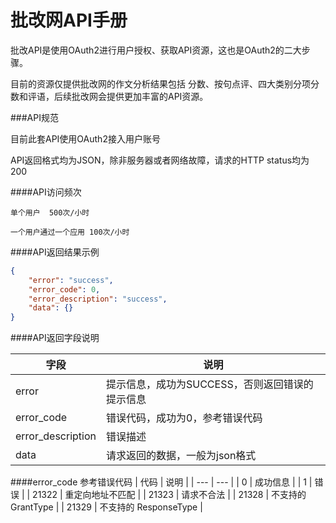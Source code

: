 # 批改网API手册

批改API是使用OAuth2进行用户授权、获取API资源，这也是OAuth2的二大步骤。

目前的资源仅提供批改网的作文分析结果包括 分数、按句点评、四大类别分项分数和评语，后续批改网会提供更加丰富的API资源。


###API规范

目前此套API使用OAuth2接入用户账号

API返回格式均为JSON，除非服务器或者网络故障，请求的HTTP status均为200

####API访问频次

```
单个用户  500次/小时

一个用户通过一个应用 100次/小时
```

####API返回结果示例
```json
{
    "error": "success",
    "error_code": 0,
    "error_description": "success",
    "data": {}
}
```
####API返回字段说明

| 字段 | 说明 |
| --- | --- |
| error | 提示信息，成功为SUCCESS，否则返回错误的提示信息 |
| error_code | 错误代码，成功为0，参考错误代码  |
| error_description | 错误描述 |
| data |  请求返回的数据，一般为json格式 |

####error_code 参考错误代码
| 代码 | 说明 |
| --- | --- |
| 0 | 成功信息 |
| 1 | 错误   |
| 21322 | 重定向地址不匹配 |
| 21323 | 请求不合法 |
| 21328 | 不支持的 GrantType |
| 21329 | 不支持的 ResponseType |
